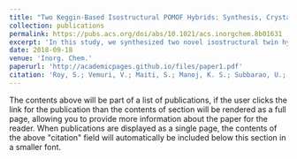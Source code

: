 ```yaml
---
title: "Two Keggin-Based Isostructural POMOF Hybrids: Synthesis, Crystal Structure, and Catalytic Properties"
collection: publications
permalink: https://pubs.acs.org/doi/abs/10.1021/acs.inorgchem.8b01631
excerpt: 'In this study, we synthesized two novel isostructural twin hybrids, Comp1: [H(C10H10N2)Cu2][PMo12O40] and Comp2: [H(C10H10N2)Cu2][PW12O40], using Keggin ions, Cu(I) cations, and 4,4′-bipyridine. My role involved the hydrothermal synthesis of both compounds, successful isolation of pure, homogeneous crystals, and their application as catalysts in the oxidation of various organic compounds like ethylbenzene, cyclohexanol, and cyclooctene. Both compounds formed crystals in the monoclinic P21/c space group with closely matching lattice parameters and crystal structures. Despite their structural similarity, Comp2 exhibited superior catalytic performance, particularly in the oxidation of ethylbenzene and cyclooctene, as well as in the photocatalytic degradation of methylene blue. Furthermore, studies on their electrochemical pseudocapacitance suggest potential applications of these polyoxometalate-based metal-organic frameworks (POMOFs) in charge storage and conducting devices, contingent upon enhancements in their electrochemical stability.'
date: 2018-09-18
venue: 'Inorg. Chem.'
paperurl: 'http://academicpages.github.io/files/paper1.pdf'
citation: 'Roy, S.; Vemuri, V.; Maiti, S.; Manoj, K. S.; Subbarao, U.; Peter, S. C. &quot;Electric-field induced entropic effects in liquid water.&quot; <i>J. Chem. Phys.</i>. <b>2018</b>, 57, 19, 12078–12092'
---
```


The contents above will be part of a list of publications, if the user clicks the link for the publication than the contents of section will be rendered as a full page, allowing you to provide more information about the paper for the reader. When publications are displayed as a single page, the contents of the above "citation" field will automatically be included below this section in a smaller font.
